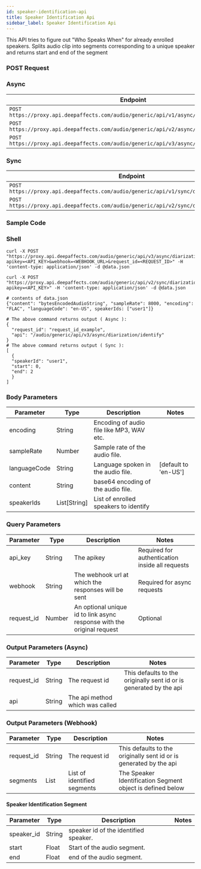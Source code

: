 ```yaml
---
id: speaker-identification-api
title: Speaker Identification Api
sidebar_label: Speaker Identification Api
---
```


This API tries to figure out "Who Speaks When" for already enrolled speakers.
Splits audio clip into segments corresponding to a unique speaker and returns start and end of the segment

### POST Request

### Async

| Endpoint                                                                                 | Latency | Accuracy |
| ---------------------------------------------------------------------------------------- | ------- | -------- |
| `POST https://proxy.api.deepaffects.com/audio/generic/api/v1/async/diarization/identify` | Low     | Good     |
| `POST https://proxy.api.deepaffects.com/audio/generic/api/v2/async/diarization/identify` | More    | Better   |
| `POST https://proxy.api.deepaffects.com/audio/generic/api/v3/async/diarization/identify` | High    | Best     |

### Sync

| Endpoint                                                                                | Latency | Accuracy |
| --------------------------------------------------------------------------------------- | ------- | -------- |
| `POST https://proxy.api.deepaffects.com/audio/generic/api/v1/sync/diarization/identify` | Low     | Good     |
| `POST https://proxy.api.deepaffects.com/audio/generic/api/v2/sync/diarization/identify` | High    | Best     |

### Sample Code

### Shell

```shell
curl -X POST "https://proxy.api.deepaffects.com/audio/generic/api/v3/async/diarization/identify?apikey=<API_KEY>&webhook=<WEBHOOK_URL>&request_id=<REQUEST_ID>" -H 'content-type: application/json' -d @data.json

curl -X POST "https://proxy.api.deepaffects.com/audio/generic/api/v2/sync/diarization/identify?apikey=<API_KEY>" -H 'content-type: application/json' -d @data.json

# contents of data.json
{"content": "bytesEncodedAudioString", "sampleRate": 8000, "encoding": "FLAC", "languageCode": "en-US", speakerIds: ["user1"]}
```

```shell
# The above command returns output ( Async ):
{
  "request_id": "request_id_example",
  "api": "/audio/generic/api/v3/async/diarization/identify"
}
# The above command returns output ( Sync ):
[
  {
  "speakerId": "user1",
  "start": 0,
  "end": 2
  }
]
```

### Body Parameters

| Parameter    | Type         | Description                               | Notes                        |
| ------------ | ------------ | ----------------------------------------- | ---------------------------- |
| encoding     | String       | Encoding of audio file like MP3, WAV etc. |                              |
| sampleRate   | Number       | Sample rate of the audio file.            |                              |
| languageCode | String       | Language spoken in the audio file.        | [default to &#39;en-US&#39;] |
| content      | String       | base64 encoding of the audio file.        |                              |
| speakerIds   | List[String] | List of enrolled speakers to identify     |                              |

### Query Parameters

| Parameter  | Type   | Description                                                            | Notes                                           |
| ---------- | ------ | ---------------------------------------------------------------------- | ----------------------------------------------- |
| api_key    | String | The apikey                                                             | Required for authentication inside all requests |
| webhook    | String | The webhook url at which the responses will be sent                    | Required for async requests                     |
| request_id | Number | An optional unique id to link async response with the original request | Optional                                        |

### Output Parameters (Async)

| Parameter  | Type   | Description                     | Notes                                                              |
| ---------- | ------ | ------------------------------- | ------------------------------------------------------------------ |
| request_id | String | The request id                  | This defaults to the originally sent id or is generated by the api |
| api        | String | The api method which was called |                                                                    |

### Output Parameters (Webhook)

| Parameter  | Type   | Description                 | Notes                                                              |
| ---------- | ------ | --------------------------- | ------------------------------------------------------------------ |
| request_id | String | The request id              | This defaults to the originally sent id or is generated by the api |
| segments   | List   | List of identified segments | The Speaker Identification Segment object is defined below         |

#### Speaker Identification Segment

| Parameter  | Type   | Description                           | Notes |
| ---------- | ------ | ------------------------------------- | ----- |
| speaker_id | String | speaker id of the identified speaker. |       |
| start      | Float  | Start of the audio segment.           |       |
| end        | Float  | end of the audio segment.             |       |
